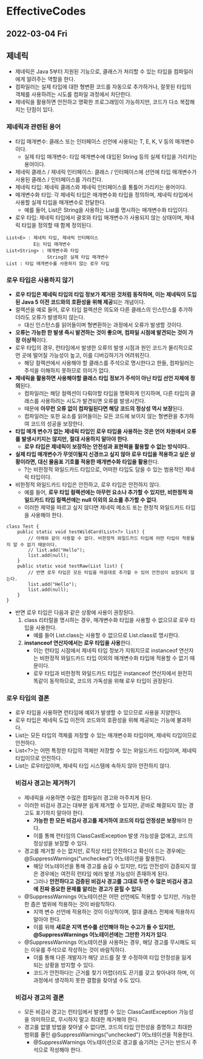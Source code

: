 # EffectiveCodes
## 2022-03-04 Fri

## 제네릭
* 제네릭은 Java 5부터 지원된 기능으로, 클래스가 처리할 수 있는 타입을 컴파일러에게 알려주는 역할을 한다.
* 컴파일러는 실제 타입에 대한 형변환 코드를 자동으로 추가하거나, 잘못된 타입의 객체를 사용하려는 시도를 컴파일 과정에서 차단한다.
* 제네릭을 활용하면 안전하고 명확한 프로그래밍이 가능하지만, 코드가 다소 복잡해지는 단점이 있다.

### 제네릭과 관련된 용어
* 타입 매개변수: 클래스 또는 인터페이스 선언에 사용되는 T, E, K, V 등의 매개변수이다.
  * 실제 타입 매개변수: 타입 매개변수에 대입된 String 등의 실제 타입을 가리키는 용어이다.
* 제네릭 클래스 / 제네릭 인터페이스: 클래스 / 인터페이스에 선언에 타입 매개변수가 사용된 클래스 / 인터페이스를 가리킨다.
* 제네릭 타입: 제네릭 클래스와 제네릭 인터페이스를 통틀어 가리키는 용어이다.
* 매개변수화 타입: 각 제네릭 타입은 매개변수화 타입을 정의하며, 제네릭 타입에서 사용할 실제 타입을 매개변수로 전달한다.
  * 예를 들어, List<String>은 String을 사용하는 List를 명시하는 매개변수화 타입이다.
* 로우 타입: 제네릭 타입에서 괄호와 타입 매개변수가 사용되지 않는 상태이며, 제네릭 타입을 정의할 때 함께 정의된다.
```
List<E> : 제네릭 타입, 제네릭 인터페이스
          E는 타입 매개변수
List<String> : 매개변수화 타입
               String은 실제 타입 매개변수
List : 타입 매개변수를 사용하지 않는 로우 타입
```

### 로우 타입은 사용하지 않기
* **로우 타입은 제네릭 타입의 타입 정보가 제거된 것처럼 동작하며, 이는 제네릭이 도입된 Java 5 이전 코드와의 호환성을 위해 제공**되는 개념이다.
* 컬렉션을 예로 들어, 로우 타입 컬렉션은 의도와 다른 클래스의 인스턴스를 추가하더라도 오류가 발생하지 않는다.
  * 대신 인스턴스를 읽어들이며 형변환하는 과정에서 오류가 발생할 것이다.
* **오류는 가능한 한 발생 즉시 발견하는 것이 좋으며, 컴파일 시점에 발견되는 것이 가장 이상적**이다.
* 로우 타입의 경우, 런타임에서 발생한 오류의 발생 시점과 원인 코드가 물리적으로 먼 곳에 떨어질 가능성이 높고, 이를 디버깅하기가 어려워진다.
  * 해당 컬렉션에서 사용해야 할 클래스를 주석으로 명시한다고 한들, 컴파일러는 주석을 이해하지 못하므로 의미가 없다.
* **제네릭을 활용하면 사용해야할 클래스 타입 정보가 주석이 아닌 타입 선언 자체에 정의**된다.
  * 컴파일러는 해당 컬렉션이 다뤄야할 타입을 명확하게 인지하며, 다른 타입의 클래스를 사용하려는 시도가 발견되면 오류를 발생시킨다.
  * 때문에 **아무런 오류 없이 컴파일된다면 해당 코드의 정상성 역시 보장**된다.
  * 컴파일러는 또한 요소를 읽어들이는 모든 코드에 보이지 않는 형변환을 추가하여 코드의 성공을 보장한다.
* **타입 매개 변수가 없는 제네릭 타입인 로우 타입을 사용하는 것은 언어 차원에서 오류를 발생시키지는 않지만, 절대 사용하지 말아야 한다**.
  * **로우 타입은 제네릭이 보장하는 안전성과 표현력을 활용할 수 없는 방식이다.**.
* **실제 타입 매개변수가 무엇이될지 신경쓰고 싶지 않아 로우 타입을 적용하고 싶은 상황이라면, 대신 물음표 기호를 적용한 매개변수화 타입을 활용**한다.
  * ?는 비한정적 와일드카드 타입으로, 어떠한 타입도 담을 수 있는 범용적인 제네릭 타입이다.
* 비한정적 와일드카드 타입은 안전하고, 로우 타입은 안전하지 않다.
  * 예를 들어, **로우 타입 컬렉션에는 아무런 요소나 추가할 수 있지만, 비한정적 와일드카드 타입 컬렉션에는 null 이외의 요소를 추가할 수 없다**.
  * 이러한 제약을 따르고 싶지 않다면 제네릭 메소드 또는 한정적 와일드카드 타입을 사용해야 한다.
```
class Test {
    public static void testWildCard(List<?> list) {
        // 아래와 같이 사용할 수 없다. 비한정적 와일드카드 타입에 어떤 타입이 적용될지 알 수 없기 때문이다.
        // list.add("Hello");
        list.add(null);
    }
    public static void testRaw(List list) {
        // 반면 로우 타입은 모든 타입을 마음대로 추가할 수 있어 안전성이 보장되지 않는다.
        list.add("Hello");
        list.add(null);
    }
}
```
* 반면 로우 타입은 다음과 같은 상황에 사용이 권장된다.
  1. class 리터럴을 명시하는 경우, 매개변수화 타입을 사용할 수 없으므로 로우 타입을 사용한다.
     * 예를 들어 List<String>.class는 사용할 수 없으므로 List.class로 명시한다.
  2. **instanceof 연산자에서는 로우 타입을 사용**한다.
     * 이는 런타임 시점에서 제네릭 타입 정보가 지워지므로 instanceof 연산자는 비한정적 와일드카드 타입 이외의 매개변수화 타입에 적용할 수 없기 때문이다. 
     * 로우 타입과 비한정적 와일드카드 타입은 instanceof 연산자에서 완전히 똑같이 동작하므로, 코드의 가독성을 위해 로우 타입이 권장된다.

### 로우 타입의 결론
* 로우 타입을 사용하면 런타임에 예외가 발생할 수 있으므로 사용을 지양한다.
* 로우 타입은 제네릭 도입 이전의 코드와의 호환성을 위해 제공되는 기능에 불과하다.
* List<Object>는 모든 타입의 객체를 저장할 수 있는 매개변수화 타입이며, 제네릭 타입이므로 안전하다.
* List<?>는 어떤 특정한 타입의 객체만 저장할 수 있는 와일드카드 타입이며, 제네릭 타입이므로 안전하다.
* List는 로우타입이며, 제네릭 타입 시스템에 속하지 않아 안전하지 않다.

### 비검사 경고는 제거하기
* 제네릭을 사용하면 수많은 컴파일러 경고와 마주치게 된다.
* 이러한 비검사 경고는 대부분 쉽게 제거할 수 있지만, 곧바로 해결되지 않는 경고도 포기하지 말아야 한다.
  * **가능한 한 모든 비검사 경고를 제거하여 코드의 타입 안정성은 보장**해야 한다.
  * 이를 통해 런타임의 ClassCastException 발생 가능성을 없애고, 코드의 정상성을 보장할 수 있다.
* 경고를 제거할 수는 없지만, 로직상 타입 안전하다고 확신이 드는 경우에는 @SuppressWarnings("unchecked") 어노테이션을 활용한다.
  * 해당 어노테이션을 통해 경고를 숨길 수 있지만, 타입 안전성이 검증되지 않은 경우에는 여전히 런타임 에러 발생 가능성이 존재하게 된다.
  * 그러나 **안전하다고 검증된 비검사 경고를 그대로 두면 수 많은 비검사 경고에 진짜 중요한 문제를 알리는 경고가 묻힐 수 있다**.
* @SuppressWarnings 어노테이션은 어떤 선언에도 적용할 수 있지만, 가능한 한 좁은 범위에 적용하는 것이 바람직하다.
  * 지역 변수 선언에 적용하는 것이 이상적이며, 절대 클래스 전체에 적용하지 말아야 한다.
  * 이를 위해 **새로운 지역 변수를 선언해야 하는 수고가 들 수 있지만, @SuppressWarnings 어노테이션에는 그만한 가치가 있다**.
* @SuppressWarnings 어노테이션을 사용하는 경우, 해당 경고를 무시해도 되는 이유를 주석으로 작성하는 것이 바람직하다.
  * 이를 통해 다른 개발자가 해당 코드를 잘 못 수정하여 타입 안정성을 잃게 되는 상황을 방지할 수 있다.
  * 코드가 안전하다는 근거를 찾기 어렵더라도 끈기를 갖고 찾아내야 하며, 이 과정에서 생각하지 못한 결함을 찾아낼 수도 있다.

### 비검사 경고의 결론
* 모든 비검사 경고는 런타임에서 발생할 수 있는 ClassCastException 가능성을 의미하므로, 무시하지 말고 최대한 제거해야 한다.
* 경고를 없앨 방법을 찾아낼 수 없다면, 코드의 타입 안전성을 증명하고 최대한 범위를 줄인 @SuppressWarnings("unchecked") 어노테이션을 적용한다.
  * @SuppressWarnings 어노테이션으로 경고를 숨기려는 근거는 반드시 주석으로 작성해야 한다.